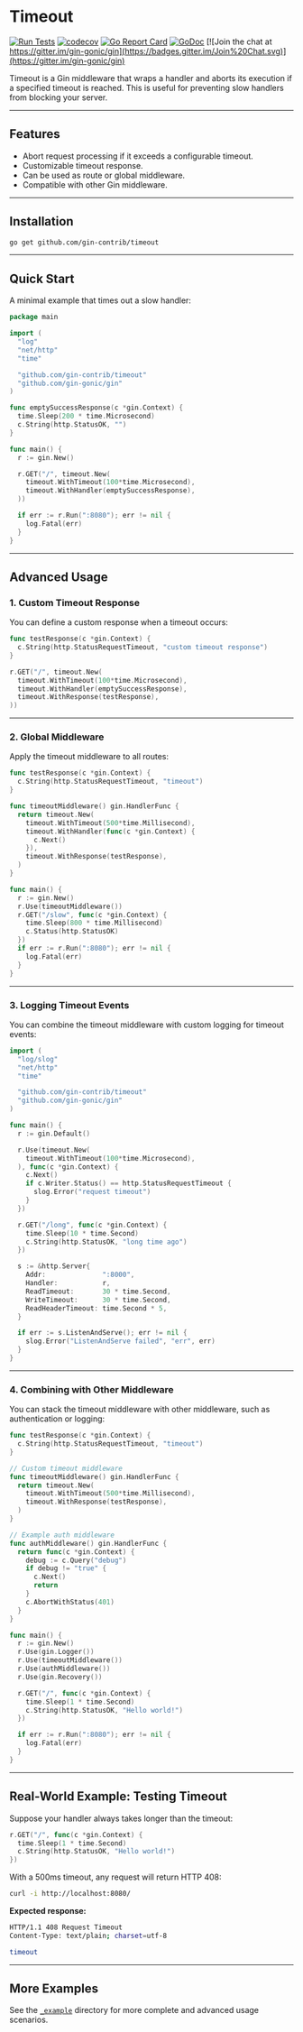 # Timeout

[![Run Tests](https://github.com/gin-contrib/timeout/actions/workflows/go.yml/badge.svg?branch=master)](https://github.com/gin-contrib/timeout/actions/workflows/go.yml)
[![codecov](https://codecov.io/gh/gin-contrib/timeout/branch/master/graph/badge.svg)](https://codecov.io/gh/gin-contrib/timeout)
[![Go Report Card](https://goreportcard.com/badge/github.com/gin-contrib/timeout)](https://goreportcard.com/report/github.com/gin-contrib/timeout)
[![GoDoc](https://godoc.org/github.com/gin-contrib/timeout?status.svg)](https://pkg.go.dev/github.com/gin-contrib/timeout?tab=doc)
[![Join the chat at https://gitter.im/gin-gonic/gin](https://badges.gitter.im/Join%20Chat.svg)](https://gitter.im/gin-gonic/gin)

Timeout is a Gin middleware that wraps a handler and aborts its execution if a specified timeout is reached. This is useful for preventing slow handlers from blocking your server.

---

## Features

- Abort request processing if it exceeds a configurable timeout.
- Customizable timeout response.
- Can be used as route or global middleware.
- Compatible with other Gin middleware.

---

## Installation

```bash
go get github.com/gin-contrib/timeout
```

---

## Quick Start

A minimal example that times out a slow handler:

```go
package main

import (
  "log"
  "net/http"
  "time"

  "github.com/gin-contrib/timeout"
  "github.com/gin-gonic/gin"
)

func emptySuccessResponse(c *gin.Context) {
  time.Sleep(200 * time.Microsecond)
  c.String(http.StatusOK, "")
}

func main() {
  r := gin.New()

  r.GET("/", timeout.New(
    timeout.WithTimeout(100*time.Microsecond),
    timeout.WithHandler(emptySuccessResponse),
  ))

  if err := r.Run(":8080"); err != nil {
    log.Fatal(err)
  }
}
```

---

## Advanced Usage

### 1. Custom Timeout Response

You can define a custom response when a timeout occurs:

```go
func testResponse(c *gin.Context) {
  c.String(http.StatusRequestTimeout, "custom timeout response")
}

r.GET("/", timeout.New(
  timeout.WithTimeout(100*time.Microsecond),
  timeout.WithHandler(emptySuccessResponse),
  timeout.WithResponse(testResponse),
))
```

---

### 2. Global Middleware

Apply the timeout middleware to all routes:

```go
func testResponse(c *gin.Context) {
  c.String(http.StatusRequestTimeout, "timeout")
}

func timeoutMiddleware() gin.HandlerFunc {
  return timeout.New(
    timeout.WithTimeout(500*time.Millisecond),
    timeout.WithHandler(func(c *gin.Context) {
      c.Next()
    }),
    timeout.WithResponse(testResponse),
  )
}

func main() {
  r := gin.New()
  r.Use(timeoutMiddleware())
  r.GET("/slow", func(c *gin.Context) {
    time.Sleep(800 * time.Millisecond)
    c.Status(http.StatusOK)
  })
  if err := r.Run(":8080"); err != nil {
    log.Fatal(err)
  }
}
```

---

### 3. Logging Timeout Events

You can combine the timeout middleware with custom logging for timeout events:

```go
import (
  "log/slog"
  "net/http"
  "time"

  "github.com/gin-contrib/timeout"
  "github.com/gin-gonic/gin"
)

func main() {
  r := gin.Default()

  r.Use(timeout.New(
    timeout.WithTimeout(100*time.Microsecond),
  ), func(c *gin.Context) {
    c.Next()
    if c.Writer.Status() == http.StatusRequestTimeout {
      slog.Error("request timeout")
    }
  })

  r.GET("/long", func(c *gin.Context) {
    time.Sleep(10 * time.Second)
    c.String(http.StatusOK, "long time ago")
  })

  s := &http.Server{
    Addr:              ":8000",
    Handler:           r,
    ReadTimeout:       30 * time.Second,
    WriteTimeout:      30 * time.Second,
    ReadHeaderTimeout: time.Second * 5,
  }

  if err := s.ListenAndServe(); err != nil {
    slog.Error("ListenAndServe failed", "err", err)
  }
}
```

---

### 4. Combining with Other Middleware

You can stack the timeout middleware with other middleware, such as authentication or logging:

```go
func testResponse(c *gin.Context) {
  c.String(http.StatusRequestTimeout, "timeout")
}

// Custom timeout middleware
func timeoutMiddleware() gin.HandlerFunc {
  return timeout.New(
    timeout.WithTimeout(500*time.Millisecond),
    timeout.WithResponse(testResponse),
  )
}

// Example auth middleware
func authMiddleware() gin.HandlerFunc {
  return func(c *gin.Context) {
    debug := c.Query("debug")
    if debug != "true" {
      c.Next()
      return
    }
    c.AbortWithStatus(401)
  }
}

func main() {
  r := gin.New()
  r.Use(gin.Logger())
  r.Use(timeoutMiddleware())
  r.Use(authMiddleware())
  r.Use(gin.Recovery())

  r.GET("/", func(c *gin.Context) {
    time.Sleep(1 * time.Second)
    c.String(http.StatusOK, "Hello world!")
  })

  if err := r.Run(":8080"); err != nil {
    log.Fatal(err)
  }
}
```

---

## Real-World Example: Testing Timeout

Suppose your handler always takes longer than the timeout:

```go
r.GET("/", func(c *gin.Context) {
  time.Sleep(1 * time.Second)
  c.String(http.StatusOK, "Hello world!")
})
```

With a 500ms timeout, any request will return HTTP 408:

```bash
curl -i http://localhost:8080/
```

**Expected response:**

```bash
HTTP/1.1 408 Request Timeout
Content-Type: text/plain; charset=utf-8

timeout
```

---

## More Examples

See the [`_example`](./_example) directory for more complete and advanced usage scenarios.
